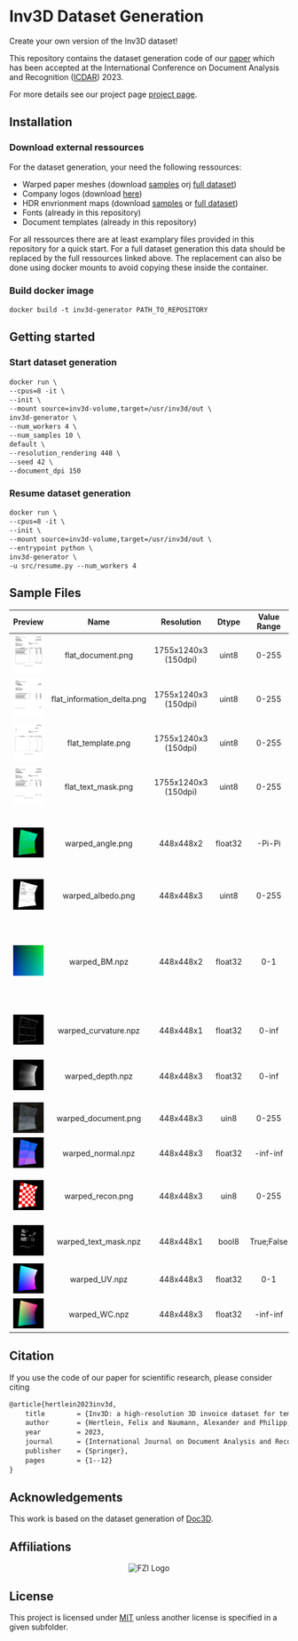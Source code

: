 # Inv3D Dataset Generation

Create your own version of the Inv3D dataset!

This repository contains the dataset generation code of our [paper](https://link.springer.com/article/10.1007/s10032-023-00434-x) which has been accepted at the International Conference on Document Analysis and Recognition ([ICDAR](https://icdar2023.org/)) 2023.

For more details see our project page [project page](https://felixhertlein.github.io/inv3d).


## Installation 

### Download external ressources
For the dataset generation, your need the following ressources:
- Warped paper meshes (download [samples](https://github.com/sagniklp/doc3D-renderer/tree/master/obj) orj [full dataset](https://github.com/cvlab-stonybrook/doc3D-dataset))
- Company logos (download [here](https://data.vision.ee.ethz.ch/sagea/lld/))
- HDR envrionment maps (download [samples](https://github.com/sagniklp/doc3D-renderer/tree/master/env) or [full dataset](http://www.hdrdb.com/indoor/))
- Fonts (already in this repository)
- Document templates (already in this repository)

For all ressources there are at least examplary files provided in this repository for a quick start. For a full dataset generation this data should be replaced by the full ressources linked above. 
The replacement can also be done using docker mounts to avoid copying these inside the container.

### Build docker image

```console
docker build -t inv3d-generator PATH_TO_REPOSITORY
````


## Getting started
### Start dataset generation
```console
docker run \
--cpus=8 -it \
--init \
--mount source=inv3d-volume,target=/usr/inv3d/out \
inv3d-generator \
--num_workers 4 \
--num_samples 10 \
default \
--resolution_rendering 448 \
--seed 42 \
--document_dpi 150
```

### Resume dataset generation
```console
docker run \
--cpus=8 -it \
--init \
--mount source=inv3d-volume,target=/usr/inv3d/out \
--entrypoint python \
inv3d-generator \
-u src/resume.py --num_workers 4
```

## Sample Files

| Preview                                                    | Name | Resolution |     Dtype     |     Value Range     | Description |
| :----------------------------------------------------------- | :--: | :--------: | :----------: | :--------: | ---------- |
| ![](docs/readme_files/flat_document.png)  |   flat_document.png   | 1755x1240x3<br />(150dpi) |  uint8  | 0-255     | Complete document in perfect condition.                      |
| ![](docs/readme_files/flat_information_delta.png) |    flat_information_delta.png  | 1755x1240x3<br />(150dpi) |  uint8  | 0-255     | Displays all texts which represent invoice data              |
| ![](docs/readme_files/flat_template.png)  |    flat_template.png  | 1755x1240x3<br />(150dpi) |  uint8  | 0-255     | Empty invoice template                                      |
| ![](docs/readme_files/flat_text_mask.png) |    flat_text_mask.png  | 1755x1240x3<br />(150dpi) |  uint8  | 0-255     | All texts shown in given document.                           |
| ![](docs/readme_files/warped_angle.png)  |    warped_angle.png  | 448x448x2 |  float32  | -Pi-Pi     | Angle rotation of x- and y-axis induced by the warping.                                                   |
| ![](docs/readme_files/warped_albedo.png)  |    warped_albedo.png  | 448x448x3 |  uint8  | 0-255     | Albedo map                                                   |
| ![](docs/readme_files/warped_BM.png)  |   warped_BM.npz   | 448x448x2 | float32 | 0-1       | Backward mapping. Defines for each pixel the relative pixel shift from warped to normalized image. |
| ![](docs/readme_files/warped_curvature.png)  |   warped_curvature.npz   | 448x448x1 | float32 | 0-inf | Pixel-wise curvature of the warped document. |
| ![](docs/readme_files/warped_depth.png) |  warped_depth.npz    | 448x448x3 | float32 | 0-inf     |      Depth per pixel between camera and document |
| ![](docs/readme_files/warped_document.png) |   warped_document.png   | 448x448x3 |  uin8   | 0-255     | Warped document image                                        |
| ![](docs/readme_files/warped_normal.png) |   warped_normal.npz   | 448x448x3 | float32 | -inf-inf  | Normals of warped document                                   |
| ![](docs/readme_files/warped_recon.png)   |    warped_recon.png  | 448x448x3 |  uin8   | 0-255     | Warped document using a chess texture.                       |
| ![](docs/readme_files/warped_text_mask.png)   |    warped_text_mask.npz  | 448x448x1 |  bool8   | True;False     | Boolean mask indicating text pixels.                       |
| ![](docs/readme_files/warped_UV.png)  |  warped_UV.npz    | 448x448x3 | float32 | 0-1       | Warped texture coordinates. |
| ![](docs/readme_files/warped_WC.png)  |  warped_WC.npz    | 448x448x3 | float32 | -inf-inf  | Coordinates in the 3D space. |


## Citation

If you use the code of our paper for scientific research, please consider citing

```latex
@article{hertlein2023inv3d,
	title        = {Inv3D: a high-resolution 3D invoice dataset for template-guided single-image document unwarping},
	author       = {Hertlein, Felix and Naumann, Alexander and Philipp, Patrick},
	year         = 2023,
	journal      = {International Journal on Document Analysis and Recognition (IJDAR)},
	publisher    = {Springer},
	pages        = {1--12}
}
```

## Acknowledgements

This work is based on the dataset generation of [Doc3D](https://github.com/sagniklp/doc3D-renderer/tree/master).

## Affiliations

<p align="center">
    <img src="https://upload.wikimedia.org/wikipedia/de/thumb/4/44/Fzi_logo.svg/1200px-Fzi_logo.svg.png?raw=true" alt="FZI Logo" height="200"/>
</p>

## License

This project is licensed under [MIT][1] unless another license is specified in a given subfolder.

[1]: https://abhshkdz.mit-license.org/

